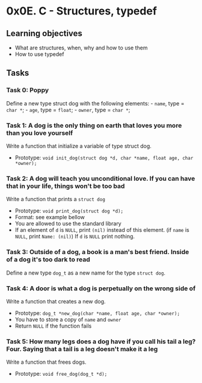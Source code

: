 # 0x0E. C - Structures, typedef

## Learning objectives
- What are structures, when, why and how to use them
- How to use typedef

## Tasks

### Task 0: Poppy
Define a new type struct dog with the following elements:
    - `name`, type = `char *`;
    - `age`, type = `float`;
    - `owner`, type = `char *`;

### Task 1: A dog is the only thing on earth that loves you more than you love yourself
Write a function that initialize a variable of type struct dog.
- Prototype: `void init_dog(struct dog *d, char *name, float age, char *owner);`

### Task 2: A dog will teach you unconditional love. If you can have that in your life, things won't be too bad
Write a function that prints a `struct dog`
- Prototype: `void print_dog(struct dog *d);`
- Format: see example bellow
- You are allowed to use the standard library
- If an element of `d` is `NULL`, print `(nil)` instead of this element. (if `name` is `NULL`, print `Name: (nil)`)
If `d` is `NULL` print nothing.

### Task 3: Outside of a dog, a book is a man's best friend. Inside of a dog it's too dark to read
Define a new type `dog_t` as a new name for the type `struct dog`.

### Task 4: A door is what a dog is perpetually on the wrong side of
Write a function that creates a new dog.
- Prototype: `dog_t *new_dog(char *name, float age, char *owner);`
- You have to store a copy of `name` and `owner`
- Return `NULL` if the function fails

### Task 5: How many legs does a dog have if you call his tail a leg? Four. Saying that a tail is a leg doesn't make it a leg
Write a function that frees dogs.
- Prototype: `void free_dog(dog_t *d);`

